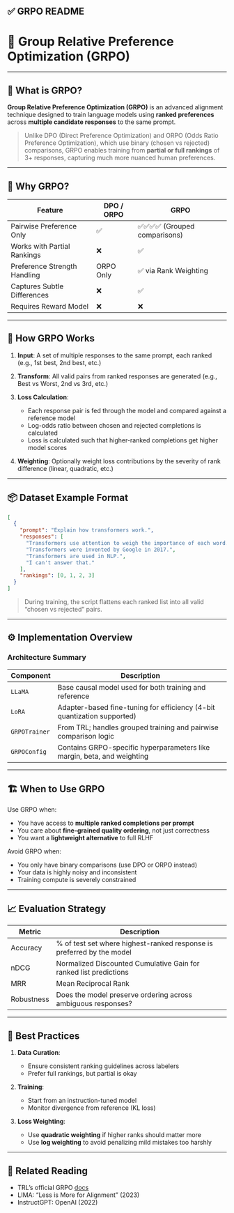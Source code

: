 ## ✅ GRPO README

# 📘 Group Relative Preference Optimization (GRPO)

---

## 🧠 What is GRPO?

**Group Relative Preference Optimization (GRPO)** is an advanced alignment technique designed to train language models using **ranked preferences** across **multiple candidate responses** to the same prompt.

> Unlike DPO (Direct Preference Optimization) and ORPO (Odds Ratio Preference Optimization), which use binary (chosen vs rejected) comparisons, GRPO enables training from **partial or full rankings** of 3+ responses, capturing much more nuanced human preferences.

---

## 🎯 Why GRPO?

| Feature                      | DPO / ORPO | GRPO                       |
| ---------------------------- | ---------- | -------------------------- |
| Pairwise Preference Only     | ✅          | ✅✅✅✅ (Grouped comparisons) |
| Works with Partial Rankings  | ❌          | ✅                          |
| Preference Strength Handling | ORPO Only  | ✅ via Rank Weighting       |
| Captures Subtle Differences  | ❌          | ✅                          |
| Requires Reward Model        | ❌          | ❌                          |

---

## 🔬 How GRPO Works

1. **Input**: A set of multiple responses to the same prompt, each ranked (e.g., 1st best, 2nd best, etc.)
2. **Transform**: All valid pairs from ranked responses are generated (e.g., Best vs Worst, 2nd vs 3rd, etc.)
3. **Loss Calculation**:

   * Each response pair is fed through the model and compared against a reference model
   * Log-odds ratio between chosen and rejected completions is calculated
   * Loss is calculated such that higher-ranked completions get higher model scores
4. **Weighting**: Optionally weight loss contributions by the severity of rank difference (linear, quadratic, etc.)

---

## 📦 Dataset Example Format

```json
[
  {
    "prompt": "Explain how transformers work.",
    "responses": [
      "Transformers use attention to weigh the importance of each word.",
      "Transformers were invented by Google in 2017.",
      "Transformers are used in NLP.",
      "I can't answer that."
    ],
    "rankings": [0, 1, 2, 3]
  }
]
```

> During training, the script flattens each ranked list into all valid “chosen vs rejected” pairs.

---

## ⚙️ Implementation Overview

### Architecture Summary

| Component     | Description                                                             |
| ------------- | ----------------------------------------------------------------------- |
| `LLaMA`       | Base causal model used for both training and reference                  |
| `LoRA`        | Adapter-based fine-tuning for efficiency (4-bit quantization supported) |
| `GRPOTrainer` | From TRL; handles grouped training and pairwise comparison logic        |
| `GRPOConfig`  | Contains GRPO-specific hyperparameters like margin, beta, and weighting |

---

## 🏗️ When to Use GRPO

Use GRPO when:

* You have access to **multiple ranked completions per prompt**
* You care about **fine-grained quality ordering**, not just correctness
* You want a **lightweight alternative** to full RLHF

Avoid GRPO when:

* You only have binary comparisons (use DPO or ORPO instead)
* Your data is highly noisy and inconsistent
* Training compute is severely constrained

---

## 📈 Evaluation Strategy

| Metric     | Description                                                           |
| ---------- | --------------------------------------------------------------------- |
| Accuracy   | % of test set where highest-ranked response is preferred by the model |
| nDCG       | Normalized Discounted Cumulative Gain for ranked list predictions     |
| MRR        | Mean Reciprocal Rank                                                  |
| Robustness | Does the model preserve ordering across ambiguous responses?          |

---

## 🧪 Best Practices

1. **Data Curation**:

   * Ensure consistent ranking guidelines across labelers
   * Prefer full rankings, but partial is okay

2. **Training**:

   * Start from an instruction-tuned model
   * Monitor divergence from reference (KL loss)

3. **Loss Weighting**:

   * Use **quadratic weighting** if higher ranks should matter more
   * Use **log weighting** to avoid penalizing mild mistakes too harshly

---

## 📝 Related Reading

* TRL’s official GRPO [docs](https://github.com/huggingface/trl)
* LIMA: “Less is More for Alignment” (2023)
* InstructGPT: OpenAI (2022)
